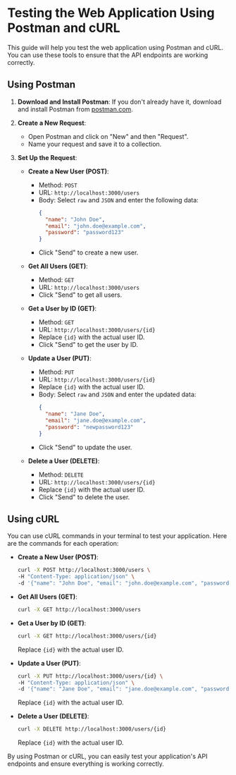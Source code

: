 # Testing the Web Application Using Postman and cURL

This guide will help you test the web application using Postman and cURL. You can use these tools to ensure that the API endpoints are working correctly.

## Using Postman

1. **Download and Install Postman**: If you don't already have it, download and install Postman from [postman.com](https://www.postman.com/downloads/).

2. **Create a New Request**:
   - Open Postman and click on "New" and then "Request".
   - Name your request and save it to a collection.

3. **Set Up the Request**:

   - **Create a New User (POST)**:
     - Method: `POST`
     - URL: `http://localhost:3000/users`
     - Body: Select `raw` and `JSON` and enter the following data:
       ```json
       {
         "name": "John Doe",
         "email": "john.doe@example.com",
         "password": "password123"
       }
       ```
     - Click "Send" to create a new user.

   - **Get All Users (GET)**:
     - Method: `GET`
     - URL: `http://localhost:3000/users`
     - Click "Send" to get all users.

   - **Get a User by ID (GET)**:
     - Method: `GET`
     - URL: `http://localhost:3000/users/{id}`
     - Replace `{id}` with the actual user ID.
     - Click "Send" to get the user by ID.

   - **Update a User (PUT)**:
     - Method: `PUT`
     - URL: `http://localhost:3000/users/{id}`
     - Replace `{id}` with the actual user ID.
     - Body: Select `raw` and `JSON` and enter the updated data:
       ```json
       {
         "name": "Jane Doe",
         "email": "jane.doe@example.com",
         "password": "newpassword123"
       }
       ```
     - Click "Send" to update the user.

   - **Delete a User (DELETE)**:
     - Method: `DELETE`
     - URL: `http://localhost:3000/users/{id}`
     - Replace `{id}` with the actual user ID.
     - Click "Send" to delete the user.

## Using cURL

You can use cURL commands in your terminal to test your application. Here are the commands for each operation:

- **Create a New User (POST)**:
  ```bash
  curl -X POST http://localhost:3000/users \
  -H "Content-Type: application/json" \
  -d '{"name": "John Doe", "email": "john.doe@example.com", "password": "password123"}'
  ```

- **Get All Users (GET)**:
  ```bash
  curl -X GET http://localhost:3000/users
  ```

- **Get a User by ID (GET)**:
  ```bash
  curl -X GET http://localhost:3000/users/{id}
  ```
  Replace `{id}` with the actual user ID.

- **Update a User (PUT)**:
  ```bash
  curl -X PUT http://localhost:3000/users/{id} \
  -H "Content-Type: application/json" \
  -d '{"name": "Jane Doe", "email": "jane.doe@example.com", "password": "newpassword123"}'
  ```
  Replace `{id}` with the actual user ID.

- **Delete a User (DELETE)**:
  ```bash
  curl -X DELETE http://localhost:3000/users/{id}
  ```
  Replace `{id}` with the actual user ID.

By using Postman or cURL, you can easily test your application's API endpoints and ensure everything is working correctly.